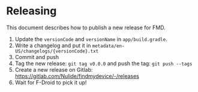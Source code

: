 # Releasing

This document describes how to publish a new release for FMD.

1. Update the `versionCode` and `versionName` in `app/build.gradle`.
2. Write a changelog and put it in `metadata/en-US/changelogs/{versionCode}.txt`
2. Commit and push
3. Tag the new release: `git tag v0.0.0` and push the tag: `git push --tags`
4. Create a new release on Gitlab: https://gitlab.com/Nulide/findmydevice/-/releases
5. Wait for F-Droid to pick it up!
